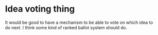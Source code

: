 # Idea voting thing
It would be good to have a mechanism to be able to vote on which idea to do next. I think some kind of ranked ballot system should do.
